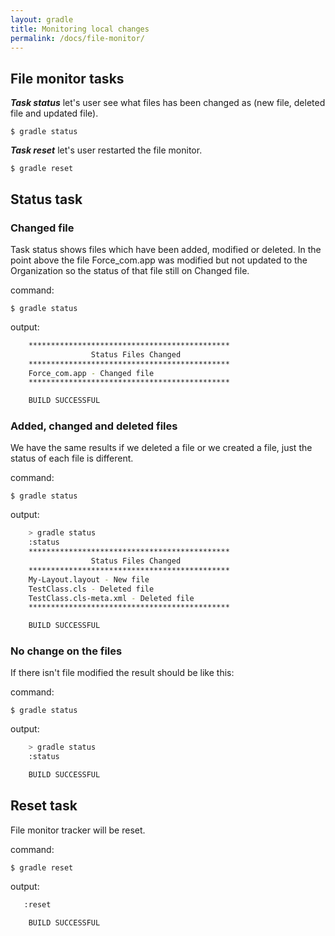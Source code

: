 ```yaml
---
layout: gradle
title: Monitoring local changes
permalink: /docs/file-monitor/
---
```

## File monitor tasks

***Task status*** let's user see what files has been changed as (new file, deleted file and updated file).

	$ gradle status

***Task reset*** let's user restarted the file monitor.

	$ gradle reset

## Status task

### Changed file

Task status shows files which have been added, modified or deleted. In the point above the file Force_com.app was modified but not updated to the Organization so the status of that file still on Changed file.

command:

	$ gradle status

output:

```bash
    *********************************************
                  Status Files Changed
    *********************************************
    Force_com.app - Changed file
    *********************************************

    BUILD SUCCESSFUL
```

### Added, changed and deleted files

We have the same results if we deleted a file or we created a file, just the status of each file is different.

command:

	$ gradle status

output:

```bash
    > gradle status
    :status
    *********************************************
                  Status Files Changed
    *********************************************
    My-Layout.layout - New file
    TestClass.cls - Deleted file
    TestClass.cls-meta.xml - Deleted file
    *********************************************

    BUILD SUCCESSFUL
```

### No change on the files

If there isn't file modified the result should be like this:

command:

	$ gradle status

output:

```bash
    > gradle status
    :status

    BUILD SUCCESSFUL
```

## Reset task

File monitor tracker will be reset.

command:

	$ gradle reset

output:

```bash
   :reset

    BUILD SUCCESSFUL
```
